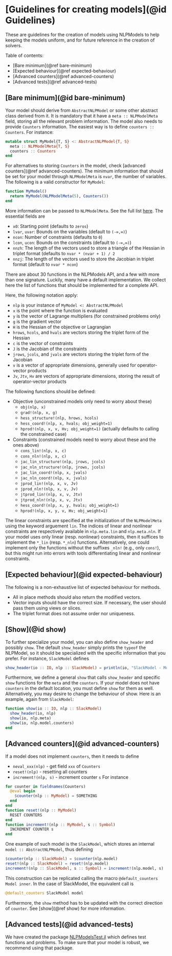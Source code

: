 # [Guidelines for creating models](@id Guidelines)

These are guidelines for the creation of models using NLPModels to help keeping the models uniform, and for future reference in the creation of solvers.

Table of contents:
- [Bare minimum](@ref bare-minimum)
- [Expected behaviour](@ref expected-behaviour)
- [Advanced counters](@ref advanced-counters)
- [Advanced tests](@ref advanced-tests)

## [Bare minimum](@id bare-minimum)

Your model should derive from `AbstractNLPModel` or some other abstract class derived from it.
It is mandatory that it have a `meta :: NLPModelMeta` field, storing all the relevant problem information.
The model also needs to provide `Counters` information. The easiest way is to define `counters :: Counters`.
For instance:
```julia
mutable struct MyModel{T, S} <: AbstractNLPModel{T, S}
  meta :: NLPModelMeta{T, S}
  counters :: Counters
end
```
For alternatives to storing `Counters` in the model, check [advanced counters](@ref advanced-counters).
The minimum information that should be set for your model through `NLPModelMeta` is `nvar`, the number of variables.
The following is a valid constructor for `MyModel`:
```julia
function MyModel()
  return MyModel(NLPModelMeta(5), Counters())
end
```
More information can be passed to `NLPModelMeta`.
See the full list [here](https://github.com/JuliaSmoothOptimizers/NLPModels.jl/blob/main/src/nlp/meta.jl#L32).
The essential fields are
- `x0`: Starting point (defaults to `zeros`)
- `lvar`, `uvar`: Bounds on the variables (default to `(-∞,∞)`)
- `ncon`: Number of constraints (defaults to `0`)
- `lcon`, `ucon`: Bounds on the constraints (default to `(-∞,∞)`)
- `nnzh`: The length of the vectors used to store a triangle of the Hessian in triplet format (defaults to `nvar * (nvar + 1) / 2`
- `nnzj`: The length of the vectors used to store the Jacobian in triplet format (default to `nvar * ncon`)

There are about 30 functions in the NLPModels API, and a few with more than one signature.
Luckily, many have a default implementation.
We collect here the list of functions that should be implemented for a complete API.

Here, the following notation apply:
- `nlp` is your instance of `MyModel <: AbstractNLPModel`
- `x` is the point where the function is evaluated
- `y` is the vector of Lagrange multipliers (for constrained problems only)
- `g` is the gradient vector
- `H` is the Hessian of the objective or Lagrangian
- `hrows`, `hcols`, and `hvals` are vectors storing the triplet form of the Hessian
- `c` is the vector of constraints
- `J` is the Jacobian of the constraints
- `jrows`, `jcols`, and `jvals` are vectors storing the triplet form of the Jacobian
- `v` is a vector of appropriate dimensions, generally used for operator-vector products
- `Jv`, `Jtv`, `Hv` are vectors of appropriate dimensions, storing the result of operator-vector products

The following functions should be defined:

- Objective (unconstrained models only need to worry about these)
  - `obj(nlp, x)`
  - `grad!(nlp, x, g)`
  - `hess_structure!(nlp, hrows, hcols)`
  - `hess_coord!(nlp, x, hvals; obj_weight=1)`
  - `hprod!(nlp, x, v, Hv; obj_weight=1)` (actually defaults to calling the constrained case)
- Constraints (constrained models need to worry about these and the ones above)
  - `cons_lin!(nlp, x, c)`
  - `cons_nln!(nlp, x, c)`
  - `jac_lin_structure!(nlp, jrows, jcols)`
  - `jac_nln_structure!(nlp, jrows, jcols)`
  - `jac_lin_coord!(nlp, x, jvals)`
  - `jac_nln_coord!(nlp, x, jvals)`
  - `jprod_lin!(nlp, x, v, Jv)`
  - `jprod_nln!(nlp, x, v, Jv)`
  - `jtprod_lin!(nlp, x, v, Jtv)`
  - `jtprod_nln!(nlp, x, v, Jtv)`
  - `hess_coord!(nlp, x, y, hvals; obj_weight=1)`
  - `hprod!(nlp, x, y, v, Hv; obj_weight=1)`

The linear constraints are specified at the initialization of the `NLPModelMeta` using the keyword arguement `lin`.
The indices of linear and nonlinear constraints are respectively available in `nlp.meta.lin` and `nlp.meta.nln`.
If your model uses only linear (resp. nonlinear) constraints, then it suffices to implement the `*_lin` (resp. `*_nln`) functions.
Alternatively, one could implement only the functions without the suffixes `_nln!` (e.g., only `cons!`), but this might run into errors with tools differentiating linear and nonlinear constraints.

## [Expected behaviour](@id expected-behaviour)

The following is a non-exhaustive list of expected behaviour for methods.

- All in place methods should also return the modified vectors.
- Vector inputs should have the correct size. If necessary, the user should pass them using views or slices.
- The triplet format does not assume order nor uniqueness.

## [Show](@id show)

To further specialize your model, you can also define `show_header` and possibly `show`.
The default `show_header` simply prints the `typeof` the NLPModel, so it should be specialized with the specific information that you prefer. For instance, `SlackModel` defines
```julia
show_header(io :: IO, nlp :: SlackModel) = println(io, "SlackModel - Model with slack variables")
```
Furthermore, we define a general `show` that calls `show_header` and specific `show` functions for the `meta` and the `counters`. If your model does not have `counters` in the default location, you must define `show` for them as well. Alternatively, you may desire to change the behaviour of show. Here is an example, again from `SlackModel`:
```julia
function show(io :: IO, nlp :: SlackModel)
  show_header(io, nlp)
  show(io, nlp.meta)
  show(io, nlp.model.counters)
end
```

## [Advanced counters](@id advanced-counters)

If a model does not implement `counters`, then it needs to define
- `neval_xxx(nlp)` - get field `xxx` of `Counters`
- `reset!(nlp)` - resetting all counters
- `increment!(nlp, s)` - increment counter `s`
For instance
```julia
for counter in fieldnames(Counters)
  @eval begin
    $counter(nlp :: MyModel) = SOMETHING
  end
end
function reset!(nlp :: MyModel)
  RESET COUNTERS
end
function increment!(nlp :: MyModel, s :: Symbol)
  INCREMENT COUNTER s
end
```
One example of such model is the `SlackModel`, which stores an internal `model :: AbstractNLPModel`, thus defining
```julia
$counter(nlp :: SlackModel) = $counter(nlp.model)
reset!(nlp :: SlackModel) = reset!(nlp.model)
increment!(nlp :: SlackModel, s :: Symbol) = increment!(nlp.model, s)
```
This construction can be replicated calling the macro `@default_counters Model inner`.
In the case of SlackModel, the equivalent call is
```julia
@default_counters SlackModel model
```

Furthermore, the `show` method has to be updated with the correct direction of `counter`. See [show](@ref show) for more information.

## [Advanced tests](@id advanced-tests)

We have created the package [NLPModelsTest.jl](https://github.com/JuliaSmoothOptimizers/NLPModelsTest.jl) which defines test functions and problems.
To make sure that your model is robust, we recommend using that package.
